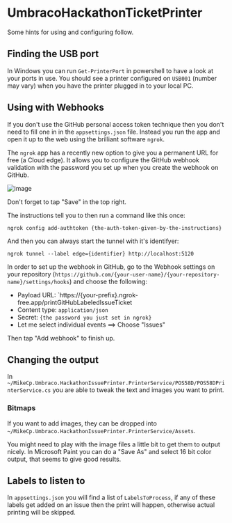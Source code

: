 # UmbracoHackathonTicketPrinter

Some hints for using and configuring follow.

## Finding the USB port

In Windows you can run `Get-PrinterPort` in powershell to have a look at your ports in use. You should see a printer configured on `USB001` (number may vary) when you have the printer plugged in to your local PC.

## Using with Webhooks

If you don't use the GitHub personal access token technique then you don't need to fill one in in the `appsettings.json` file. Instead you run the app and open it up to the web using the brilliant software `ngrok`.

The `ngrok` app has a recently new option to give you a permanent URL for free (a Cloud edge). It allows you to configure the GitHub webhook validation with the password you set up when you create the webhook on GitHub.

![image](https://github.com/mikecp/UmbracoHackathonTicketPrinter/assets/304656/e90fad02-5cb7-44b6-810d-28c80c2d41ed)

Don't forget to tap "Save" in the top right.

The instructions tell you to then run a command like this once:

`ngrok config add-authtoken {the-auth-token-given-by-the-instructions}`

And then you can always start the tunnel with it's identifyer: 

`ngrok tunnel --label edge={identifier} http://localhost:5120`

In order to set up the webhook in GitHub, go to the Webhook settings on your repository (`https://github.com/{your-user-name}/{your-repository-name}/settings/hooks`) and choose the following:

- Payload URL: `https://{your-prefix}.ngrok-free.app/printGitHubLabeledIssueTicket
- Content type: `application/json`
- Secret: `{the password you just set in ngrok}`
- Let me select individual events ==> Choose "Issues"

Then tap "Add webhook" to finish up.

## Changing the output

In `~/MikeCp.Umbraco.HackathonIssuePrinter.PrinterService/POS58D/POS58DPrinterService.cs` you are able to tweak the text and images you want to print. 

### Bitmaps

If you want to add images, they can be dropped into `~/MikeCp.Umbraco.HackathonIssuePrinter.PrinterService/Assets`. 

You might need to play with the image files a little bit to get them to output nicely. In Microsoft Paint you can do a "Save As" and select 16 bit color output, that seems to give good results.

## Labels to listen to

In `appsettings.json` you will find a list of `LabelsToProcess`, if any of these labels get added on an issue then the print will happen, otherwise actual printing will be skipped.
